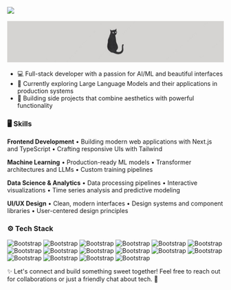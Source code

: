 ![](https://komarev.com/ghpvc/?username=chillyllama&style=flat-square&color=ff69b4&base=14938)

![Banner](/banner.png)

- 💻 Full-stack developer with a passion for AI/ML and beautiful interfaces
- 🌱 Currently exploring Large Language Models and their applications in production systems
- 🎨 Building side projects that combine aesthetics with powerful functionality

### 🖥 Skills

**Frontend Development** • Building modern web applications with Next.js and TypeScript • Crafting responsive UIs with Tailwind

**Machine Learning** • Production-ready ML models • Transformer architectures and LLMs • Custom training pipelines

**Data Science & Analytics** • Data processing pipelines • Interactive visualizations • Time series analysis and predictive modeling

**UI/UX Design** • Clean, modern interfaces • Design systems and component libraries • User-centered design principles

### ⚙️ Tech Stack
![Bootstrap](https://img.shields.io/badge/-Python-05122A?style=flat-square&logo=Python&color=F0F0F0) 
![Bootstrap](https://img.shields.io/badge/-Jupyter-05122A?style=flat-square&logo=Jupyter&color=F0F0F0)
![Bootstrap](https://img.shields.io/badge/-Next.js-05122A?style=flat-square&logo=Next.js&color=F0F0F0) 
![Bootstrap](https://img.shields.io/badge/-Tailwind-05122A?style=flat-square&logo=Tailwind-CSS&color=F0F0F0) 
![Bootstrap](https://img.shields.io/badge/-Supabase-05122A?style=flat-square&logo=Supabase&color=F0F0F0) 
![Bootstrap](https://img.shields.io/badge/-Vercel-05122A?style=flat-square&logo=Vercel&color=F0F0F0) 
![Bootstrap](https://img.shields.io/badge/-TypeScript-05122A?style=flat-square&logo=TypeScript&color=F0F0F0) 
![Bootstrap](https://img.shields.io/badge/-TensorFlow-05122A?style=flat-square&logo=TensorFlow&color=F0F0F0) 
![Bootstrap](https://img.shields.io/badge/-Pandas-05122A?style=flat-square&logo=Pandas&color=F0F0F0)
![Bootstrap](https://img.shields.io/badge/-PyTorch-05122A?style=flat-square&logo=PyTorch&color=F0F0F0) 
![Bootstrap](https://img.shields.io/badge/-Hugging%20Face-05122A?style=flat-square&logo=Hugging-Face&color=F0F0F0)
![Bootstrap](https://img.shields.io/badge/-scikit--learn-05122A?style=flat-square&logo=scikit-learn&color=F0F0F0)
![Bootstrap](https://img.shields.io/badge/-NumPy-05122A?style=flat-square&logo=NumPy&color=F0F0F0)
![Bootstrap](https://img.shields.io/badge/-React-05122A?style=flat-square&logo=React&color=F0F0F0) 
![Bootstrap](https://img.shields.io/badge/-Node.js-05122A?style=flat-square&logo=Node.js&color=F0F0F0)
![Bootstrap](https://img.shields.io/badge/-Vue.js-05122A?style=flat-square&logo=Vue.js&color=F0F0F0)

✨ Let's connect and build something sweet together! Feel free to reach out for collaborations or just a friendly chat about tech. 🥰
